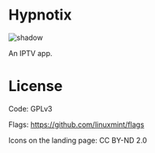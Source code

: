 # Hypnotix

![shadow](https://user-images.githubusercontent.com/1138515/99553152-b8bac780-29b5-11eb-9d75-8756ed7581b6.png)

An IPTV app.

# License

Code: GPLv3

Flags: https://github.com/linuxmint/flags

Icons on the landing page: CC BY-ND 2.0

